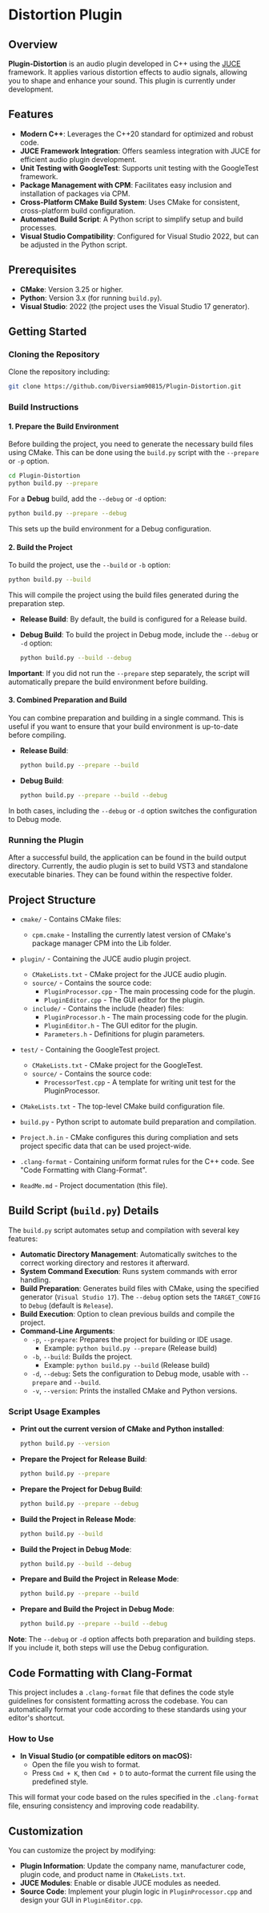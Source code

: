 # Distortion Plugin

## Overview

**Plugin-Distortion** is an audio plugin developed in C++ using the [JUCE](https://juce.com/) framework. It applies various distortion effects to audio signals, allowing you to shape and enhance your sound. This plugin is currently under development.


## Features

- **Modern C++**: Leverages the C++20 standard for optimized and robust code.
- **JUCE Framework Integration**: Offers seamless integration with JUCE for efficient audio plugin development.
- **Unit Testing with GoogleTest**: Supports unit testing with the GoogleTest framework.
- **Package Management with CPM**: Facilitates easy inclusion and installation of packages via CPM.
- **Cross-Platform CMake Build System**: Uses CMake for consistent, cross-platform build configuration.
- **Automated Build Script**: A Python script to simplify setup and build processes.
- **Visual Studio Compatibility**: Configured for Visual Studio 2022, but can be adjusted in the Python script.

## Prerequisites

- **CMake**: Version 3.25 or higher.
- **Python**: Version 3.x (for running `build.py`).
- **Visual Studio**: 2022 (the project uses the Visual Studio 17 generator).

## Getting Started

### Cloning the Repository

Clone the repository including:

```bash
git clone https://github.com/Diversiam90815/Plugin-Distortion.git
```

### Build Instructions

#### 1. Prepare the Build Environment

Before building the project, you need to generate the necessary build files using CMake. This can be done using the `build.py` script with the `--prepare` or `-p` option.

```bash
cd Plugin-Distortion
python build.py --prepare
```

For a **Debug** build, add the `--debug` or `-d` option:

```bash
python build.py --prepare --debug
```

This sets up the build environment for a Debug configuration.

#### 2. Build the Project

To build the project, use the `--build` or `-b` option:

```bash
python build.py --build
```

This will compile the project using the build files generated during the preparation step.

- **Release Build**: By default, the build is configured for a Release build.
- **Debug Build**: To build the project in Debug mode, include the `--debug` or `-d` option:

  ```bash
  python build.py --build --debug
  ```

**Important**: If you did not run the `--prepare` step separately, the script will automatically prepare the build environment before building.

#### 3. Combined Preparation and Build

You can combine preparation and building in a single command. This is useful if you want to ensure that your build environment is up-to-date before compiling.

- **Release Build**:

  ```bash
  python build.py --prepare --build
  ```

- **Debug Build**:

  ```bash
  python build.py --prepare --build --debug
  ```

In both cases, including the `--debug` or `-d` option switches the configuration to Debug mode.

### Running the Plugin

After a successful build, the application can be found in the build output directory. Currently, the audio plugin is set to build VST3 and standalone executable binaries. They can be found within the respective folder.


## Project Structure

- `cmake/` - Contains CMake files:
  - `cpm.cmake` - Installing the currently latest version of CMake's package manager CPM into the Lib folder.

- `plugin/` - Containing the JUCE audio plugin project.
  - `CMakeLists.txt` - CMake project for the JUCE audio plugin.
  - `source/` - Contains the source code:
    - `PluginProcessor.cpp` - The main processing code for the plugin.
    - `PluginEditor.cpp` - The GUI editor for the plugin.
  - `include/` - Contains the include (header) files:
    - `PluginProcessor.h` - The main processing code for the plugin.
    - `PluginEditor.h` - The GUI editor for the plugin.
    - `Parameters.h` - Definitions for plugin parameters.

- `test/` - Containing the GoogleTest project.
  - `CMakeLists.txt` - CMake project for the GoogleTest.
  - `source/` - Contains the source code:
    - `ProcessorTest.cpp` - A template for writing unit test for the PluginProcessor.
    
- `CMakeLists.txt` - The top-level CMake build configuration file.
- `build.py` - Python script to automate build preparation and compilation.
- `Project.h.in` - CMake configures this during compliation and sets project specific data that can be used project-wide.
- `.clang-format` - Containing uniform format rules for the C++ code. See "Code Formatting with Clang-Format". 
- `ReadMe.md` - Project documentation (this file).


## Build Script (`build.py`) Details

The `build.py` script automates setup and compilation with several key features:

- **Automatic Directory Management**: Automatically switches to the correct working directory and restores it afterward.
- **System Command Execution**: Runs system commands with error handling.
- **Build Preparation**: Generates build files with CMake, using the specified generator (`Visual Studio 17`). The `--debug` option sets the `TARGET_CONFIG` to `Debug` (default is `Release`).
- **Build Execution**: Option to clean previous builds and compile the project.
- **Command-Line Arguments**:
  - `-p`, `--prepare`: Prepares the project for building or IDE usage.
    - Example: `python build.py --prepare` (Release build)
  - `-b`, `--build`: Builds the project.
    - Example: `python build.py --build` (Release build)
  - `-d`, `--debug`: Sets the configuration to Debug mode, usable with `--prepare` and `--build`.
  - `-v`, `--version`: Prints the installed CMake and Python versions.

### Script Usage Examples

- **Print out the current version of CMake and Python installed**:

  ```bash
  python build.py --version 
  ```

- **Prepare the Project for Release Build**:

  ```bash
  python build.py --prepare
  ```

- **Prepare the Project for Debug Build**:

  ```bash
  python build.py --prepare --debug
  ```

- **Build the Project in Release Mode**:

  ```bash
  python build.py --build
  ```

- **Build the Project in Debug Mode**:

  ```bash
  python build.py --build --debug
  ```

- **Prepare and Build the Project in Release Mode**:

  ```bash
  python build.py --prepare --build
  ```

- **Prepare and Build the Project in Debug Mode**:

  ```bash
  python build.py --prepare --build --debug
  ```

**Note**: The `--debug` or `-d` option affects both preparation and building steps. If you include it, both steps will use the Debug configuration.


## Code Formatting with Clang-Format

This project includes a `.clang-format` file that defines the code style guidelines for consistent formatting across the codebase. You can automatically format your code according to these standards using your editor's shortcut.

### How to Use

- **In Visual Studio (or compatible editors on macOS):**
  - Open the file you wish to format.
  - Press `Cmd + K`, then `Cmd + D` to auto-format the current file using the predefined style.

This will format your code based on the rules specified in the `.clang-format` file, ensuring consistency and improving code readability.


## Customization

You can customize the project by modifying:

- **Plugin Information**: Update the company name, manufacturer code, plugin code, and product name in `CMakeLists.txt`.
- **JUCE Modules**: Enable or disable JUCE modules as needed.
- **Source Code**: Implement your plugin logic in `PluginProcessor.cpp` and design your GUI in `PluginEditor.cpp`.
